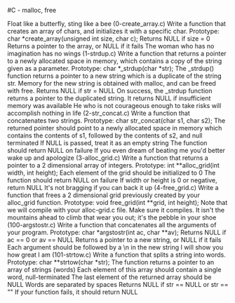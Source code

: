 #C - malloc, free

Float like a butterfly, sting like a bee (0-create_array.c)
Write a function that creates an array of chars, and initializes it with a specific char. Prototype: char *create_array(unsigned int size, char c); Returns NULL if size = 0 Returns a pointer to the array, or NULL if it fails
The woman who has no imagination has no wings (1-strdup.c)
Write a function that returns a pointer to a newly allocated space in memory, which contains a copy of the string given as a parameter. Prototype: char *_strdup(char *str); The _strdup() function returns a pointer to a new string which is a duplicate of the string str. Memory for the new string is obtained with malloc, and can be freed with free. Returns NULL if str = NULL On success, the _strdup function returns a pointer to the duplicated string. It returns NULL if insufficient memory was available
He who is not courageous enough to take risks will accomplish nothing in life (2-str_concat.c)
Write a function that concatenates two strings. Prototype: char str_concat(char s1, char s2); The returned pointer should point to a newly allocated space in memory which contains the contents of s1, followed by the contents of s2, and null terminated If NULL is passed, treat it as an empty string The function should return NULL on failure
If you even dream of beating me you'd better wake up and apologize (3-alloc_grid.c)
Write a function that returns a pointer to a 2 dimensional array of integers. Prototype: int **alloc_grid(int width, int height); Each element of the grid should be initialized to 0 The function should return NULL on failure If width or height is 0 or negative, return NULL
It's not bragging if you can back it up (4-free_grid.c)
Write a function that frees a 2 dimensional grid previously created by your alloc_grid function. Prototype: void free_grid(int **grid, int height); Note that we will compile with your alloc-grid.c file. Make sure it compiles.
It isn't the mountains ahead to climb that wear you out; it's the pebble in your shoe (100-argstostr.c)
Write a function that concatenates all the arguments of your program. Prototype: char *argstostr(int ac, char **av); Returns NULL if ac == 0 or av == NULL Returns a pointer to a new string, or NULL if it fails Each argument should be followed by a \n in the new string
I will show you how great I am (101-strtow.c)
Write a function that splits a string into words. Prototype: char **strtow(char *str); The function returns a pointer to an array of strings (words) Each element of this array should contain a single word, null-terminated The last element of the returned array should be NULL Words are separated by spaces Returns NULL if str == NULL or str == "" If your function fails, it should return NULL
